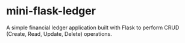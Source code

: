 # mini-flask-ledger
A simple financial ledger application built with Flask to perform CRUD (Create, Read, Update, Delete) operations.
